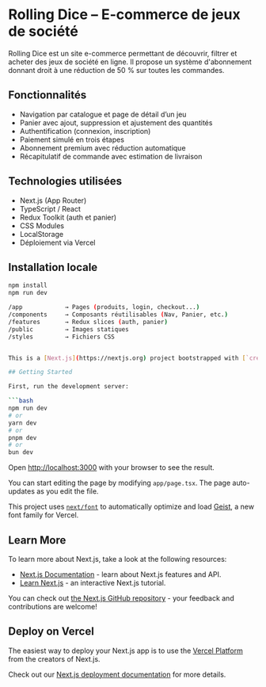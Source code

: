 # Rolling Dice – E-commerce de jeux de société

Rolling Dice est un site e-commerce permettant de découvrir, filtrer et acheter des jeux de société en ligne. Il propose un système d'abonnement donnant droit à une réduction de 50 % sur toutes les commandes.

## Fonctionnalités

- Navigation par catalogue et page de détail d’un jeu
- Panier avec ajout, suppression et ajustement des quantités
- Authentification (connexion, inscription)
- Paiement simulé en trois étapes
- Abonnement premium avec réduction automatique
- Récapitulatif de commande avec estimation de livraison

## Technologies utilisées

- Next.js (App Router)
- TypeScript / React
- Redux Toolkit (auth et panier)
- CSS Modules
- LocalStorage
- Déploiement via Vercel

## Installation locale

```bash
npm install
npm run dev

/app            → Pages (produits, login, checkout...)
/components     → Composants réutilisables (Nav, Panier, etc.)
/features       → Redux slices (auth, panier)
/public         → Images statiques
/styles         → Fichiers CSS


This is a [Next.js](https://nextjs.org) project bootstrapped with [`create-next-app`](https://nextjs.org/docs/app/api-reference/cli/create-next-app).

## Getting Started

First, run the development server:

```bash
npm run dev
# or
yarn dev
# or
pnpm dev
# or
bun dev
```

Open [http://localhost:3000](http://localhost:3000) with your browser to see the result.

You can start editing the page by modifying `app/page.tsx`. The page auto-updates as you edit the file.

This project uses [`next/font`](https://nextjs.org/docs/app/building-your-application/optimizing/fonts) to automatically optimize and load [Geist](https://vercel.com/font), a new font family for Vercel.

## Learn More

To learn more about Next.js, take a look at the following resources:

- [Next.js Documentation](https://nextjs.org/docs) - learn about Next.js features and API.
- [Learn Next.js](https://nextjs.org/learn) - an interactive Next.js tutorial.

You can check out [the Next.js GitHub repository](https://github.com/vercel/next.js) - your feedback and contributions are welcome!

## Deploy on Vercel

The easiest way to deploy your Next.js app is to use the [Vercel Platform](https://vercel.com/new?utm_medium=default-template&filter=next.js&utm_source=create-next-app&utm_campaign=create-next-app-readme) from the creators of Next.js.

Check out our [Next.js deployment documentation](https://nextjs.org/docs/app/building-your-application/deploying) for more details.
